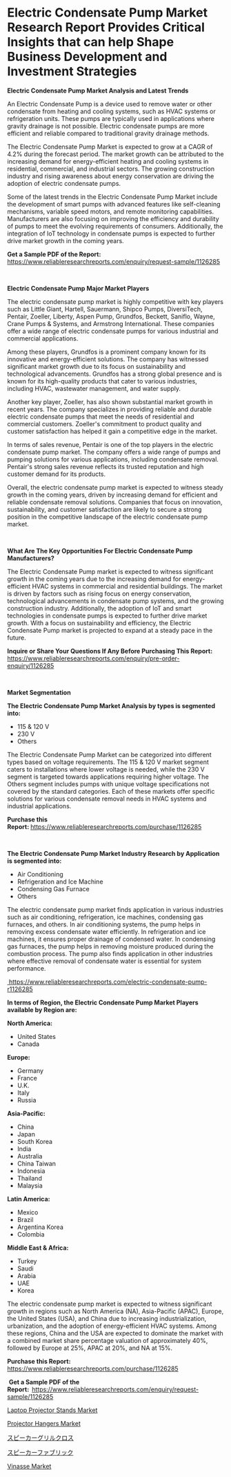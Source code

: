 <p><h1>Electric Condensate Pump Market Research Report Provides Critical Insights that can help Shape Business Development and Investment Strategies</h1></p><p><strong>Electric Condensate Pump Market Analysis and Latest Trends</strong></p>
<p><p>An Electric Condensate Pump is a device used to remove water or other condensate from heating and cooling systems, such as HVAC systems or refrigeration units. These pumps are typically used in applications where gravity drainage is not possible. Electric condensate pumps are more efficient and reliable compared to traditional gravity drainage methods.</p><p>The Electric Condensate Pump Market is expected to grow at a CAGR of 4.2% during the forecast period. The market growth can be attributed to the increasing demand for energy-efficient heating and cooling systems in residential, commercial, and industrial sectors. The growing construction industry and rising awareness about energy conservation are driving the adoption of electric condensate pumps.</p><p>Some of the latest trends in the Electric Condensate Pump Market include the development of smart pumps with advanced features like self-cleaning mechanisms, variable speed motors, and remote monitoring capabilities. Manufacturers are also focusing on improving the efficiency and durability of pumps to meet the evolving requirements of consumers. Additionally, the integration of IoT technology in condensate pumps is expected to further drive market growth in the coming years.</p></p>
<p><strong>Get a Sample PDF of the Report:&nbsp;</strong> <a href="https://www.reliableresearchreports.com/enquiry/request-sample/1126285">https://www.reliableresearchreports.com/enquiry/request-sample/1126285</a></p>
<p>&nbsp;</p>
<p><strong>Electric Condensate Pump Major Market Players</strong></p>
<p><p>The electric condensate pump market is highly competitive with key players such as Little Giant, Hartell, Sauermann, Shipco Pumps, DiversiTech, Pentair, Zoeller, Liberty, Aspen Pump, Grundfos, Beckett, Saniflo, Wayne, Crane Pumps & Systems, and Armstrong International. These companies offer a wide range of electric condensate pumps for various industrial and commercial applications.</p><p>Among these players, Grundfos is a prominent company known for its innovative and energy-efficient solutions. The company has witnessed significant market growth due to its focus on sustainability and technological advancements. Grundfos has a strong global presence and is known for its high-quality products that cater to various industries, including HVAC, wastewater management, and water supply.</p><p>Another key player, Zoeller, has also shown substantial market growth in recent years. The company specializes in providing reliable and durable electric condensate pumps that meet the needs of residential and commercial customers. Zoeller's commitment to product quality and customer satisfaction has helped it gain a competitive edge in the market.</p><p>In terms of sales revenue, Pentair is one of the top players in the electric condensate pump market. The company offers a wide range of pumps and pumping solutions for various applications, including condensate removal. Pentair's strong sales revenue reflects its trusted reputation and high customer demand for its products.</p><p>Overall, the electric condensate pump market is expected to witness steady growth in the coming years, driven by increasing demand for efficient and reliable condensate removal solutions. Companies that focus on innovation, sustainability, and customer satisfaction are likely to secure a strong position in the competitive landscape of the electric condensate pump market.</p></p>
<p>&nbsp;</p>
<p><strong>What Are The Key Opportunities For Electric Condensate Pump Manufacturers?</strong></p>
<p><p>The Electric Condensate Pump market is expected to witness significant growth in the coming years due to the increasing demand for energy-efficient HVAC systems in commercial and residential buildings. The market is driven by factors such as rising focus on energy conservation, technological advancements in condensate pump systems, and the growing construction industry. Additionally, the adoption of IoT and smart technologies in condensate pumps is expected to further drive market growth. With a focus on sustainability and efficiency, the Electric Condensate Pump market is projected to expand at a steady pace in the future.</p></p>
<p><strong>Inquire or Share Your Questions If Any Before Purchasing This Report:</strong> <a href="https://www.reliableresearchreports.com/enquiry/pre-order-enquiry/1126285">https://www.reliableresearchreports.com/enquiry/pre-order-enquiry/1126285</a></p>
<p>&nbsp;</p>
<p><strong>Market Segmentation</strong></p>
<p><strong>The Electric Condensate Pump Market Analysis by types is segmented into:</strong></p>
<p><ul><li>115 & 120 V</li><li>230 V</li><li>Others</li></ul></p>
<p><p>The Electric Condensate Pump Market can be categorized into different types based on voltage requirements. The 115 & 120 V market segment caters to installations where lower voltage is needed, while the 230 V segment is targeted towards applications requiring higher voltage. The Others segment includes pumps with unique voltage specifications not covered by the standard categories. Each of these markets offer specific solutions for various condensate removal needs in HVAC systems and industrial applications.</p></p>
<p><strong>Purchase this Report:&nbsp;</strong><a href="https://www.reliableresearchreports.com/purchase/1126285">https://www.reliableresearchreports.com/purchase/1126285</a></p>
<p>&nbsp;</p>
<p><strong>The Electric Condensate Pump Market Industry Research by Application is segmented into:</strong></p>
<p><ul><li>Air Conditioning</li><li>Refrigeration and Ice Machine</li><li>Condensing Gas Furnace</li><li>Others</li></ul></p>
<p><p>The electric condensate pump market finds application in various industries such as air conditioning, refrigeration, ice machines, condensing gas furnaces, and others. In air conditioning systems, the pump helps in removing excess condensate water efficiently. In refrigeration and ice machines, it ensures proper drainage of condensed water. In condensing gas furnaces, the pump helps in removing moisture produced during the combustion process. The pump also finds application in other industries where effective removal of condensate water is essential for system performance.</p></p>
<p><a href="https://www.reliableresearchreports.com/electric-condensate-pump-r1126285">&nbsp;https://www.reliableresearchreports.com/electric-condensate-pump-r1126285</a></p>
<p><strong>In terms of Region, the Electric Condensate Pump Market Players available by Region are:</strong></p>
<p>
    <p> <strong> North America: </strong>
        <ul>
            <li>United States</li>
            <li>Canada</li>
        </ul>
        </p> 
    <p> <strong> Europe: </strong>
        <ul>
            <li>Germany</li>
            <li>France</li>
            <li>U.K.</li>
            <li>Italy</li>
            <li>Russia</li>
        </ul>
        </p> 
    <p> <strong> Asia-Pacific: </strong>
        <ul>
            <li>China</li>
            <li>Japan</li>
            <li>South Korea</li>
            <li>India</li>
            <li>Australia</li>
            <li>China Taiwan</li>
            <li>Indonesia</li>
            <li>Thailand</li>
            <li>Malaysia</li>
        </ul>
        </p> 
    <p> <strong> Latin America: </strong>
        <ul>
            <li>Mexico</li>
            <li>Brazil</li>
            <li>Argentina Korea</li>
            <li>Colombia</li>
        </ul>
        </p> 
    <p> <strong> Middle East & Africa: </strong>
        <ul>
            <li>Turkey</li>
            <li>Saudi</li>
            <li>Arabia</li>
            <li>UAE</li>
            <li>Korea</li>
        </ul>
    </p>
    </p>
<p><p>The electric condensate pump market is expected to witness significant growth in regions such as North America (NA), Asia-Pacific (APAC), Europe, the United States (USA), and China due to increasing industrialization, urbanization, and the adoption of energy-efficient HVAC systems. Among these regions, China and the USA are expected to dominate the market with a combined market share percentage valuation of approximately 40%, followed by Europe at 25%, APAC at 20%, and NA at 15%.</p></p>
<p><strong>Purchase this Report: </strong><a href="https://www.reliableresearchreports.com/purchase/1126285">https://www.reliableresearchreports.com/purchase/1126285</a></p>
<p>&nbsp;<strong>Get a Sample PDF of the Report:&nbsp;&nbsp;</strong><a href="https://www.reliableresearchreports.com/enquiry/request-sample/1126285">https://www.reliableresearchreports.com/enquiry/request-sample/1126285</a></p>
<p><strong></strong></p>
<p><p><a href="https://github.com/nicoletavirag/Market-Research-Report-List-3/blob/main/laptop-projector-stands-market.md">Laptop Projector Stands Market</a></p><p><a href="https://github.com/mauripalmi/Market-Research-Report-List-3/blob/main/projector-hangers-market.md">Projector Hangers Market</a></p><p><a href="https://github.com/joaejkdzgyljvo6/Market-Research-Report-List-1/blob/main/612360735115.md">スピーカーグリルクロス</a></p><p><a href="https://github.com/ppmazlotr77499/Market-Research-Report-List-1/blob/main/685567535114.md">スピーカーファブリック</a></p><p><a href="https://www.linkedin.com/pulse/vinasse-market-key-successful-business-strategy-forecast-till-znite?trackingId=Ko3qqAS2LqCqz1cVwbN9ZA%3D%3D">Vinasse Market</a></p></p>